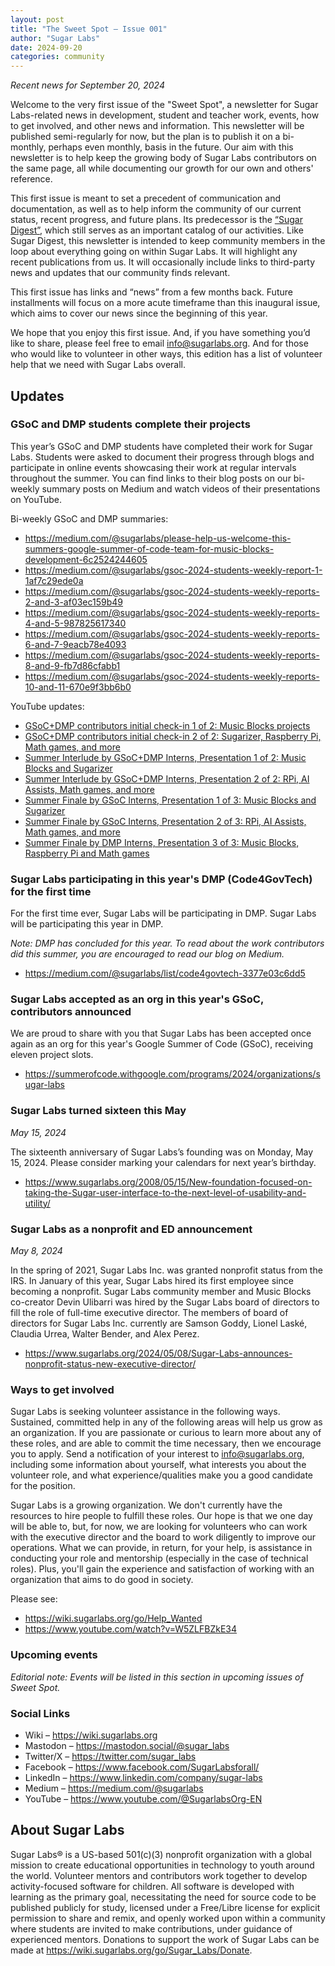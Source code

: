 ```yaml
---
layout: post
title: "The Sweet Spot – Issue 001"
author: "Sugar Labs"
date: 2024-09-20
categories: community
---
```


*Recent news for September 20, 2024*

Welcome to the very first issue of the "Sweet Spot", a newsletter for
Sugar Labs-related news in development, student and teacher work,
events, how to get involved, and other news and information. This
newsletter will be published semi-regularly for now, but the plan is
to publish it on a bi-monthly, perhaps even monthly, basis in the
future. Our aim with this newsletter is to help keep the growing body
of Sugar Labs contributors on the same page, all while documenting our
growth for our own and others' reference.

This first issue is meant to set a precedent of communication and
documentation, as well as to help inform the community of our current
status, recent progress, and future plans. Its predecessor is the
[“Sugar Digest”][1], which still serves as an important catalog of our
activities. Like Sugar Digest, this newsletter is intended to keep
community members in the loop about everything going on within Sugar
Labs. It will highlight any recent publications from us. It will
occasionally include links to third-party news and updates that our
community finds relevant.

[1]: https://lists.sugarlabs.org/archive/community-news/

This first issue has links and “news” from a few months back. Future
installments will focus on a more acute timeframe than this inaugural
issue, which aims to cover our news since the beginning of this year.

We hope that you enjoy this first issue. And, if you have something
you’d like to share, please feel free to email info@sugarlabs.org. And
for those who would like to volunteer in other ways, this edition has
a list of volunteer help that we need with Sugar Labs overall.

## Updates

### GSoC and DMP students complete their projects

This year’s GSoC and DMP students have completed their work for Sugar
Labs. Students were asked to document their progress through blogs and
participate in online events showcasing their work at regular
intervals throughout the summer. You can find links to their blog
posts on our bi-weekly summary posts on Medium and watch videos of
their presentations on YouTube.

Bi-weekly GSoC and DMP summaries:

  * <https://medium.com/@sugarlabs/please-help-us-welcome-this-summers-google-summer-of-code-team-for-music-blocks-development-6c2524244605>
  * <https://medium.com/@sugarlabs/gsoc-2024-students-weekly-report-1-1af7c29ede0a>
  * <https://medium.com/@sugarlabs/gsoc-2024-students-weekly-reports-2-and-3-af03ec159b49>  
  * <https://medium.com/@sugarlabs/gsoc-2024-students-weekly-reports-4-and-5-987825617340>
  * <https://medium.com/@sugarlabs/gsoc-2024-students-weekly-reports-6-and-7-9eacb78e4093>  
  * <https://medium.com/@sugarlabs/gsoc-2024-students-weekly-reports-8-and-9-fb7d86cfabb1>  
  * <https://medium.com/@sugarlabs/gsoc-2024-students-weekly-reports-10-and-11-670e9f3bb6b0>

YouTube updates:

  * [GSoC+DMP contributors initial check-in 1 of 2: Music Blocks projects](https://www.youtube.com/watch?v=PeIS3gXPFj0)  
  * [GSoC+DMP contributors initial check-in 2 of 2: Sugarizer, Raspberry Pi, Math games, and more](https://www.youtube.com/watch?v=k7eY-tkl2zw)  
  * [Summer Interlude by GSoC+DMP Interns, Presentation 1 of 2: Music Blocks and Sugarizer](https://www.youtube.com/watch?v=qWLWCdp4_D4)  
  * [Summer Interlude by GSoC+DMP Interns, Presentation 2 of 2: RPi, AI Assists, Math games, and more](https://www.youtube.com/watch?v=TARoJDitQVg)  
  * [Summer Finale by GSoC Interns, Presentation 1 of 3: Music Blocks and Sugarizer](https://www.youtube.com/watch?v=dVYpK5fTHsQ)  
  * [Summer Finale by GSoC Interns, Presentation 2 of 3: RPi, AI Assists, Math games, and more](https://www.youtube.com/watch?v=d0nTfKmOWl8)  
  * [Summer Finale by DMP Interns, Presentation 3 of 3: Music Blocks, Raspberry Pi and Math games](https://www.youtube.com/watch?v=0yMqz3GW3rY) 

### Sugar Labs participating in this year's DMP (Code4GovTech) for the first time

For the first time ever, Sugar Labs will be participating in
DMP. Sugar Labs will be participating this year in DMP.

*Note: DMP has concluded for this year. To read about the work
 contributors did this summer, you are encouraged to read our blog on
 Medium.*

  * <https://medium.com/@sugarlabs/list/code4govtech-3377e03c6dd5>

### Sugar Labs accepted as an org in this year's GSoC, contributors announced

We are proud to share with you that Sugar Labs has been accepted once
again as an org for this year's Google Summer of Code (GSoC),
receiving eleven project slots.

  * <https://summerofcode.withgoogle.com/programs/2024/organizations/sugar-labs>

### Sugar Labs turned sixteen this May

*May 15, 2024*

The sixteenth anniversary of Sugar Labs’s founding was on Monday, May
15, 2024. Please consider marking your calendars for next year’s
birthday.

  * <https://www.sugarlabs.org/2008/05/15/New-foundation-focused-on-taking-the-Sugar-user-interface-to-the-next-level-of-usability-and-utility/>

### Sugar Labs as a nonprofit and ED announcement

*May 8, 2024*

In the spring of 2021, Sugar Labs Inc. was granted nonprofit status
from the IRS. In January of this year, Sugar Labs hired its first
employee since becoming a nonprofit. Sugar Labs community member and
Music Blocks co-creator Devin Ulibarri was hired by the Sugar Labs
board of directors to fill the role of full-time executive
director. The members of board of directors for Sugar Labs
Inc. currently are Samson Goddy, Lionel Laské, Claudia Urrea, Walter
Bender, and Alex Perez.

  * <https://www.sugarlabs.org/2024/05/08/Sugar-Labs-announces-nonprofit-status-new-executive-director/>

### Ways to get involved

Sugar Labs is seeking volunteer assistance in the following
ways. Sustained, committed help in any of the following areas will
help us grow as an organization. If you are passionate or curious to
learn more about any of these roles, and are able to commit the time
necessary, then we encourage you to apply. Send a notification of your
interest to info@sugarlabs.org, including some information about
yourself, what interests you about the volunteer role, and what
experience/qualities make you a good candidate for the position.

Sugar Labs is a growing organization. We don't currently have the
resources to hire people to fulfill these roles. Our hope is that we
one day will be able to, but, for now, we are looking for volunteers
who can work with the executive director and the board to work
diligently to improve our operations. What we can provide, in return,
for your help, is assistance in conducting your role and mentorship
(especially in the case of technical roles). Plus, you'll gain the
experience and satisfaction of working with an organization that aims
to do good in society.

Please see:

  * <https://wiki.sugarlabs.org/go/Help_Wanted>
  * <https://www.youtube.com/watch?v=W5ZLFBZkE34>

### Upcoming events  


*Editorial note: Events will be listed in this section in upcoming
 issues of Sweet Spot.*

### Social Links  

* Wiki – <https://wiki.sugarlabs.org>  
* Mastodon – <https://mastodon.social/@sugar_labs>  
* Twitter/X – <https://twitter.com/sugar_labs>  
* Facebook – <https://www.facebook.com/SugarLabsforall/>  
* LinkedIn – <https://www.linkedin.com/company/sugar-labs>  
* Medium – <https://medium.com/@sugarlabs>
* YouTube – <https://www.youtube.com/@SugarlabsOrg-EN>

## About Sugar Labs

Sugar Labs® is a US-based 501(c)(3) nonprofit organization with a
global mission to create educational opportunities in technology to
youth around the world. Volunteer mentors and contributors work
together to develop activity-focused software for children. All
software is developed with learning as the primary goal, necessitating
the need for source code to be published publicly for study, licensed
under a Free/Libre license for explicit permission to share and remix,
and openly worked upon within a community where students are invited
to make contributions, under guidance of experienced mentors.
Donations to support the work of Sugar Labs can be made at
<https://wiki.sugarlabs.org/go/Sugar_Labs/Donate>.
